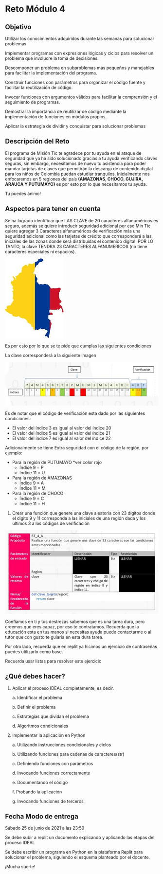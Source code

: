 # Reto Módulo 4

## Objetivo
Utilizar los conocimientos adquiridos durante las semanas para solucionar problemas.

Implementar programas con expresiones lógicas y ciclos para resolver un problema que
involucre la toma de decisiones.

Descomponer un problema en subproblemas más pequeños y manejables para facilitar la
implementación del programa.

Construir funciones con parámetros para organizar el código fuente y facilitar la
reutilización de código.

Invocar funciones con argumentos válidos para facilitar la comprensión y el seguimiento de
programas.

Demostrar la importancia de reutilizar de código mediante la implementación de funciones
en módulos propios.

Aplicar la estrategia de dividir y conquistar para solucionar problemas


## Descripción del Reto

El programa de Misión Tic te agradece por tu ayuda en el ataque de seguridad que ya ha
sido solucionado gracias a tu ayuda verificando claves seguras, sin embargo, necesitamos
de nuevo tu asistencia para poder mandar tarjetas de claves que permitirán la descarga de
contenido digital para los niños de Colombia puedan estudiar tranquilos. Inicialmente nos
enfocaremos en 5 regiones del país __(AMAZONAS, CHOCO, GUJIRA, ARAUCA Y PUTUMAYO)__
es por esto por lo que necesitamos tu ayuda.

Tu puedes ánimo!

## Aspectos para tener en cuenta

Se ha logrado identificar que LAS CLAVE de 20 caracteres alfanuméricos es seguro, además se
quiere introducir seguridad adicional por eso Min Tic quiere agregar 3 Caracteres alfanuméricos de
verificación más una seguridad adicional como las tarjetas de crédito que corresponderá a las
iniciales de las zonas donde será distribuidas el contenido digital. POR LO TANTO, la clave TENDRA
23 CARACTERES ALFANUMERICOS (no tiene caracteres especiales ni espacios).

![Colombia_img](Colombia.jpg)

Es por esto por lo que se te pide que cumplas las siguientes condiciones

La clave corresponderá a la siguiente imagen

![image_2](image_2.jpeg)

Es de notar que el código de verificación esta dado por las siguientes condiciones:

* El valor del índice 3 es igual al valor del índice 20
* El valor del índice 5 es igual al valor del índice 21
* El valor del índice 7 es igual al valor del índice 22

Adicionalmente se tiene Extra seguridad con el código de la región, por ejemplo:

* Para la región de PUTUMAYO *ver color rojo
    * Índice 9 = P
    * Indice 11 = U
* Para la región de AMAZONAS
    * Índice 9 = A
    * Índice 11 = M
* Para la región de CHOCO
    * Índice 9 = C
    * Indice 11 = H

1. Crear una función que genere una clave aleatoria con 23 dígitos donde el digito 9 y
11 corresponda a las iniciales de una región dada y los últimos 3 a los códigos de
verificación

![image_3](image_3.jpeg)

Confiamos en ti y tus destrezas sabemos que es una tarea dura, pero creemos que eres
capaz, por eso te contratamos. Recuerda que la educación esta en tus manos si necesitas
ayuda puede contactarme o al tutor que con gusto te guiaría en esta dura tarea.

Por otro lado, recuerda que en replit ya hicimos un ejercicio de contraseñas puedes
utilizarlo como base.

Recuerda usar listas para resolver este ejercicio

## ¿Qué debes hacer?
1. Aplicar el proceso IDEAL completamente, es decir.

    a. Identificar el problema

    b. Definir el problema

    c. Estrategias que dividan el problema

    d. Algoritmos condicionales

2. Implementar la aplicación en Python

    a. Utilizando instrucciones condicionales y ciclos

    b. Utilizando funciones para cadenas de caracteres(str)
    
    c. Definiendo funciones con parámetros

    d. Invocando funciones correctamente
    
    e. Documentando el código

    f. Probando la aplicación

    g. Invocando funciones de terceros

## Fecha Modo de entrega

Sábado 25 de junio de 2021 a las 23:59

Se debe subir a replit un documento explicando y aplicando las etapas del proceso IDEAL

Se debe escribir un programa en Python en la plataforma Replit para solucionar el problema,
siguiendo el esquema planteado por el docente.

¡Mucha suerte!
